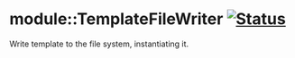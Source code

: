 # module::TemplateFileWriter [![Status](https://github.com/Wandalen/wTemplateFileWriter/workflows/Test/badge.svg)](https://github.com/Wandalen/wTemplateFileWriter}/actions?query=workflow%3ATest)

Write template to the file system, instantiating it.













































































